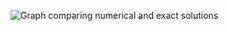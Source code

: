 ![Graph comparing numerical and exact solutions](https://github.com/djeada/Computational-Fluid-Dynamics-CFD-Resources/assets/37275728/988eca8b-2ce4-4bdc-a58f-9588016d50d4)
